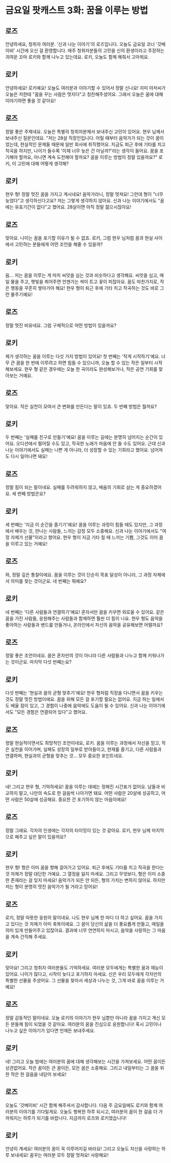 # 금요일 팟캐스트 3화: 꿈을 이루는 방법

## 로즈
안녕하세요, 청취자 여러분. '신과 나눈 이야기'의 로즈입니다. 오늘도 금요일 코너 '갓베이비' 시간에 오신 걸 환영합니다. 매주 청취자분들의 고민을 신의 환생이라고 주장하는 귀여운 꼬마 로키와 함께 나누고 있는데요. 로키, 오늘도 함께 해줘서 고마워요.

## 로키
안녕하세요! 로키예요! 오늘도 여러분과 이야기할 수 있어서 정말 신나요! 지미 아저씨가 오늘은 저한테 "꿈을 꾸는 사람은 멋지다"고 칭찬해주셨어요. 그래서 오늘은 꿈에 대해 이야기하면 좋을 것 같아요!

## 로즈
정말 좋은 주제네요. 오늘은 특별히 청취자분께서 보내주신 고민이 있어요. 현우 님께서 보내주신 질문인데요. "저는 28살 직장인입니다. 어릴 때부터 음악가가 되는 것이 꿈이었는데, 현실적인 문제들 때문에 일반 회사에 취직했어요. 지금도 퇴근 후에 기타를 치고 작곡을 하지만, 나이가 들수록 '이제 너무 늦은 건 아닐까?'라는 생각이 들어요. 꿈을 포기해야 할까요, 아니면 계속 도전해야 할까요? 꿈을 이루는 방법이 정말 있을까요?" 로키, 이 고민에 대해 어떻게 생각해?

## 로키
현우 형! 정말 멋진 꿈을 가지고 계시네요! 음악가라니, 정말 멋져요! 그런데 형이 "너무 늦었다"고 생각하신다고요? 저는 그렇게 생각하지 않아요. 신과 나눈 이야기에서도 "꿈에는 유효기간이 없다"고 했어요. 28살이면 아직 정말 젊으시잖아요!

## 로즈
맞아요. 나이는 꿈을 포기할 이유가 될 수 없죠. 로키, 그럼 현우 님처럼 꿈과 현실 사이에서 고민하는 분들에게 어떤 조언을 해줄 수 있을까?

## 로키
음... 저는 꿈을 이루는 게 마치 씨앗을 심는 것과 비슷하다고 생각해요. 씨앗을 심고, 매일 물을 주고, 햇빛을 쬐어주면 언젠가는 싹이 트고 꽃이 피잖아요. 꿈도 마찬가지로, 작은 행동을 꾸준히 쌓아가야 해요! 현우 형이 퇴근 후에 기타 치고 작곡하는 것도 바로 그런 물주기예요!

## 로즈
정말 멋진 비유네요. 그럼 구체적으로 어떤 방법이 있을까요?

## 로키
제가 생각하는 꿈을 이루는 다섯 가지 방법이 있어요! 첫 번째는 '작게 시작하기'예요. 너무 큰 꿈을 한 번에 이루려고 하면 힘들 수 있으니까, 오늘 할 수 있는 작은 일부터 시작해보세요. 현우 형 같은 경우에는 오늘 한 곡이라도 완성해보거나, 작은 공연 기회를 찾아보는 거예요.

## 로즈
맞아요. 작은 실천이 모여서 큰 변화를 만든다는 말이 있죠. 두 번째 방법은 뭘까요?

## 로키
두 번째는 '실패를 친구로 만들기'예요! 꿈을 이루는 길에는 분명히 넘어지는 순간이 있어요. 오디션에서 떨어질 수도 있고, 작곡한 노래가 마음에 안 들 수도 있어요. 근데 신과 나눈 이야기에서도 실패는 나쁜 게 아니라, 더 성장할 수 있는 기회라고 했어요. 넘어져도 다시 일어나면 돼요!

## 로즈
정말 힘이 되는 말이네요. 실패를 두려워하지 않고, 배움의 기회로 삼는 게 중요하겠어요. 세 번째 방법은요?

## 로키
세 번째는 '지금 이 순간을 즐기기'예요! 꿈을 이루는 과정이 힘들 때도 있지만, 그 과정에서 배우는 것, 만나는 사람들, 느끼는 감정 모두 소중해요. 신과 나눈 이야기에서도 "여정 자체가 선물"이라고 했어요. 현우 형이 지금 기타 칠 때 느끼는 기쁨, 그것도 이미 꿈을 이루고 있는 거예요!

## 로즈
와, 정말 깊은 통찰이에요. 꿈을 이루는 것이 단순히 목표 달성이 아니라, 그 과정 자체에서 의미를 찾는 것이군요. 네 번째는 뭐예요?

## 로키
네 번째는 '다른 사람들과 연결하기'예요! 혼자서만 꿈을 키우면 외로울 수 있어요. 같은 꿈을 가진 사람들, 응원해주는 사람들과 함께하면 훨씬 더 힘이 나요. 현우 형도 음악을 좋아하는 사람들과 밴드를 만들거나, 온라인에서 자신의 음악을 공유해보면 어떨까요?

## 로즈
정말 좋은 조언이네요. 꿈은 혼자만의 것이 아니라 다른 사람들과 나누고 함께 키워나가는 것이군요. 마지막 다섯 번째는요?

## 로키
다섯 번째는 '현실과 꿈의 균형 맞추기'예요! 현우 형처럼 직장을 다니면서 꿈을 키우는 것도 정말 멋진 방법이에요. 꿈을 위해 모든 걸 포기할 필요는 없어요. 지금 하는 일에서도 배울 점이 있고, 그 경험이 나중에 음악에도 도움이 될 수 있어요. 신과 나눈 이야기에서도 "모든 경험은 연결되어 있다"고 했어요.

## 로즈
정말 현실적이면서도 희망적인 조언이네요, 로키. 꿈을 이루는 과정에서 자신을 믿고, 작은 실천을 이어가며, 실패도 성장의 일부로 받아들이고, 현재를 즐기고, 다른 사람들과 연결하며, 현실과의 균형을 맞추는 것... 모두 중요한 포인트네요.

## 로키
네! 그리고 현우 형, 기억하세요! 꿈을 이루는 데에는 정해진 시간표가 없어요. 남들과 비교하지 말고, 나만의 속도로 한 걸음씩 나아가면 돼요. 어떤 사람은 20살에 성공하고, 어떤 사람은 50살에 성공해요. 중요한 건 포기하지 않는 마음이에요!

## 로즈
정말 그래요. 각자의 인생에는 각자의 타이밍이 있는 것 같아요. 로키, 현우 님께 마지막으로 해주고 싶은 말이 있을까요?

## 로키
현우 형! 형은 이미 꿈을 향해 걸어가고 있어요. 퇴근 후에도 기타를 치고 작곡을 한다는 것 자체가 정말 대단한 거예요. 그 열정을 잃지 마세요. 그리고 무엇보다, 형은 이미 소중한 존재라는 걸 잊지 마세요! 음악가가 되든 안 되든, 형의 가치는 변하지 않아요. 하지만 저는 형이 분명히 멋진 음악가가 될 거라고 믿어요!

## 로즈
로키, 정말 따뜻한 응원의 말이네요. 나도 현우 님께 한 마디 더 하고 싶어요. 꿈을 가지고 있다는 것 자체가 이미 축복이에요. 그 꿈이 당신의 삶을 더 풍요롭게 만들고, 매일을 의미 있게 만들어주고 있잖아요. 결과에 너무 연연하지 마시고, 음악을 사랑하는 그 마음을 계속 간직해 주세요.

## 로키
맞아요! 그리고 청취자 여러분들도 기억하세요. 여러분 모두에게는 특별한 꿈과 재능이 있어요. 나이가 많다고, 시작이 늦다고 포기하지 마세요. 신은 우리 모두에게 각자만의 특별한 선물을 주셨어요. 그 선물을 찾아서 세상과 나누는 것, 그게 바로 꿈을 이루는 거예요!

## 로즈
정말 감동적인 말이네요. 오늘 로키의 이야기가 현우 님뿐만 아니라 꿈을 가지고 계신 모든 분들께 힘이 되었을 것 같아요. 여러분의 꿈을 진심으로 응원합니다! 혹시 고민이나 나누고 싶은 이야기가 있다면 언제든 보내주세요.

## 로키
네! 그리고 오늘 밤에는 여러분의 꿈에 대해 생각해보는 시간을 가져보세요. 어떤 꿈이든 상관없어요. 작은 꿈이든 큰 꿈이든, 모든 꿈은 소중해요. 그리고 내일부터는 그 꿈을 위한 작은 한 걸음을 내딛어 보세요!

## 로즈
오늘도 '갓베이비' 시간 함께 해주셔서 감사합니다. 다음 주 금요일에도 로키와 함께 여러분의 이야기를 기다릴게요. 오늘도 행복한 하루 되시고, 여러분의 꿈이 한 걸음 더 가까워지는 하루가 되기를 바랍니다. 지금까지 로즈와 로키였습니다!

## 로키
안녕히 계세요! 여러분의 꿈이 꼭 이루어지길 바라요! 그리고 오늘도 자신을 사랑하는 하루 보내세요! 꿈꾸는 여러분 모두 정말 멋져요! 사랑해요! 